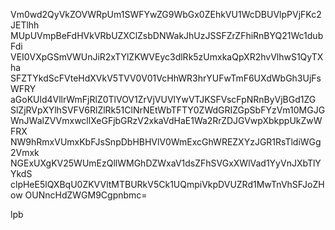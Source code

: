 Vm0wd2QyVkZOVWRpUm1SWFYwZG9WbGx0ZEhkVU1WcDBUVlpPVjFKc2JETlhh
MUpUVmpBeFdHVkVRbUZXClZsbDNWakJhUzJSSFZrZFhiRnBYQ21Wc1dubFdi
VEI0VXpGSmVWUnJiR2xTYlZKWVEyc3dlRk5zUmxkaQpXR2hvVlhwS1QyTXha
SFZTYkdScFVteHdXVkV5TVV0V01VcHhWR3hrYUFwTmF6UXdWbGh3UjFsWFRY
aGoKUld4VllrWmFjRlZ0TlVOV1ZrVjVUVlYwVTJKSFVscFpNRnByVjBGd1ZG
SlZjRVpXYlhSVFV6RlZlRk51ClNrNEtWbTFTY0ZWdGRIZGpSbFYzVm10MGJG
WnJWalZVVmxwcllXeGFjbGRzV2xkaVdHaE1Wa2RrZDJGVwpXbkppUkZwWFRX
NW9hRmxVUmxKbFJsSnpDbHBHVlV0WmExcGhWREZXYzJGR1RsTldiWGg2Vmxk
NGExUXgKV25WUmEzQllWMGhDZWxaV1dsZFhSVGxXWlVad1YyVnJXbTlYYkdS
clpHeE5lQXBqU0ZKVVltMTBURkV5Ck1UQmpiVkpDVUZRd1MwTnVhSFJoZHow
OUNncHdZWGM9Cgpnbmc=

lpb